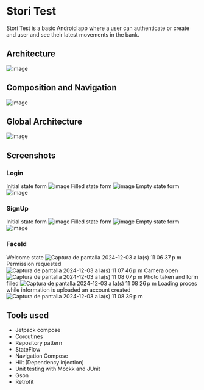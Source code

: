 # Stori Test
Stori Test is a basic Android app where a user can authenticate or create and user and see their latest movements in the bank.

## Architecture

![image](https://github.com/user-attachments/assets/b2e9e7d7-a269-4986-b5ca-92f0e96733ae)

## Composition and Navigation

![image](https://github.com/user-attachments/assets/d157f891-ccac-4510-88b8-2e1c9726a618)

## Global Architecture

![image](https://github.com/user-attachments/assets/9c2c59b7-a684-41e2-bba0-3db88f2236eb)

## Screenshots
### Login
Initial state form
![image](https://github.com/user-attachments/assets/b35cb497-adb9-4b90-992e-5dee4e42da2b)
Filled state form
![image](https://github.com/user-attachments/assets/f2948be6-060a-4b83-a94e-71db3b8e8699)
Empty state form
![image](https://github.com/user-attachments/assets/7a0f1267-1ddf-42ef-909e-c1cd0828bbdd)

### SignUp
Initial state form
![image](https://github.com/user-attachments/assets/efdd42e2-a727-4f27-ac8f-ea7537685886)
Filled state form
![image](https://github.com/user-attachments/assets/baff5ad6-fa03-41b2-bc35-83436172586c)
Empty state form
![image](https://github.com/user-attachments/assets/a9e012a7-7893-475e-90e6-3fd558b3e6d0)

### FaceId
Welcome state
![Captura de pantalla 2024-12-03 a la(s) 11 06 37 p m](https://github.com/user-attachments/assets/84afba1a-6588-41a2-a981-b9331f05e9a5)
Permission requested
![Captura de pantalla 2024-12-03 a la(s) 11 07 46 p m](https://github.com/user-attachments/assets/c650049d-cda0-46a8-9b9c-5fc51be90d27)
Camera open
![Captura de pantalla 2024-12-03 a la(s) 11 08 07 p m](https://github.com/user-attachments/assets/1bee813e-3804-4d2b-879a-17cdafd2c7c6)
Photo taken and form filled
![Captura de pantalla 2024-12-03 a la(s) 11 08 26 p m](https://github.com/user-attachments/assets/70a004a3-93d2-45a0-91b5-84c9d7249dca)
Loading proces while information is uploaded an account created
![Captura de pantalla 2024-12-03 a la(s) 11 08 39 p m](https://github.com/user-attachments/assets/f6c638c0-722b-451c-898a-45ce34f4aa00)

## Tools used

* Jetpack compose
* Coroutines
* Repository pattern
* StateFlow
* Navigation Compose
* Hilt (Dependency injection)
* Unit testing with Mockk and JUnit
* Gson
* Retrofit

